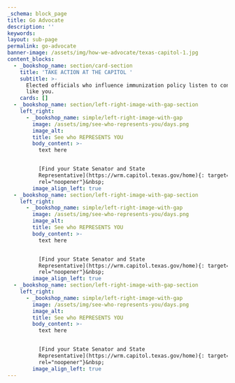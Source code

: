 ```yaml
---
_schema: block_page
title: Go Advocate
description: ''
keywords:
layout: sub-page
permalink: go-advocate
banner-image: /assets/img/how-we-advocate/texas-capitol-1.jpg
content_blocks:
  - _bookshop_name: section/card-section
    title: 'TAKE ACTION AT THE CAPITOL '
    subtitle: >-
      Elected officials who influence immunization policy listen to constituents
      like you.
    cards: []
  - _bookshop_name: section/left-right-image-with-gap-section
    left_right:
      - _bookshop_name: simple/left-right-image-with-gap
        image: /assets/img/see-who-represents-you/days.png
        image_alt:
        title: See who REPRESENTS YOU
        body_content: >-
          text here


          [Find your State Senator and State
          Representative](https://wrm.capitol.texas.gov/home){: target="_blank"
          rel="noopener"}&nbsp;
        image_align_left: true
  - _bookshop_name: section/left-right-image-with-gap-section
    left_right:
      - _bookshop_name: simple/left-right-image-with-gap
        image: /assets/img/see-who-represents-you/days.png
        image_alt:
        title: See who REPRESENTS YOU
        body_content: >-
          text here


          [Find your State Senator and State
          Representative](https://wrm.capitol.texas.gov/home){: target="_blank"
          rel="noopener"}&nbsp;
        image_align_left: true
  - _bookshop_name: section/left-right-image-with-gap-section
    left_right:
      - _bookshop_name: simple/left-right-image-with-gap
        image: /assets/img/see-who-represents-you/days.png
        image_alt:
        title: See who REPRESENTS YOU
        body_content: >-
          text here


          [Find your State Senator and State
          Representative](https://wrm.capitol.texas.gov/home){: target="_blank"
          rel="noopener"}&nbsp;
        image_align_left: true
---
```

